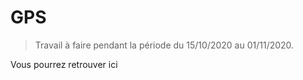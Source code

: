 # GPS
> Travail à faire pendant la période du 15/10/2020 au 01/11/2020. 

Vous pourrez retrouver ici 
